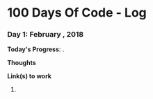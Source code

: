 # 100 Days Of Code - Log

### Day 1: February , 2018

**Today's Progress**: .

**Thoughts** 

**Link(s) to work**
1. []()

